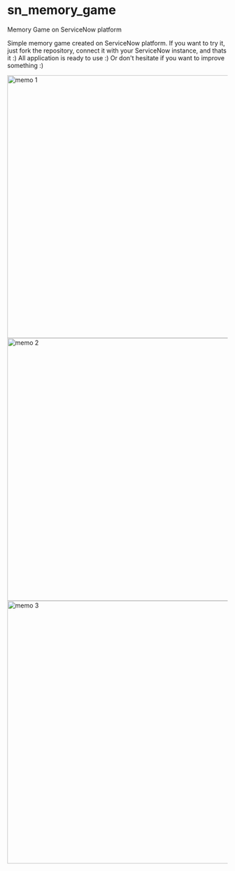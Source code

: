 # sn_memory_game
Memory Game on ServiceNow platform

Simple memory game created on ServiceNow platform. If you want to try it, just fork the repository, connect it with your ServiceNow instance, and thats it :) All application is ready to use :) Or don't hesitate if you want to improve something :)

<img width="600" alt="memo 1" src="https://github.com/vykis123/sn_memory_game/assets/82774076/31222304-cec8-43d1-9d97-bf0361178710">

<img width="600" alt="memo 2" src="https://github.com/vykis123/sn_memory_game/assets/82774076/1a4ca917-3664-45a7-b918-c616b40a430e">

<img width="600" alt="memo 3" src="https://github.com/vykis123/sn_memory_game/assets/82774076/47794297-6308-4d5b-89a6-532957693655">
